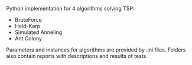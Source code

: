 Python implementation for 4 algorithms solving TSP:
 - BruteForce
 - Held-Karp
 - Simulated Anneling
 - Ant Colony

Parameters and instances for algorithms are provided by .ini files.
Folders also contain reports with descriptions and results of tests.
